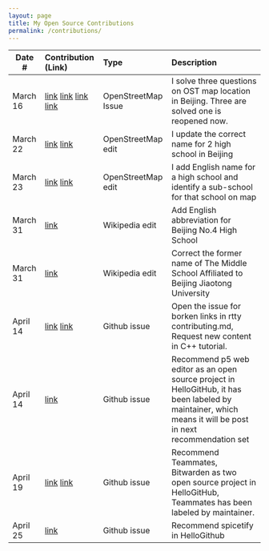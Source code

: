 ```yaml
---
layout: page
title: My Open Source Contributions
permalink: /contributions/
---
```


<!--
Type of the contribution should be "Wikipedia edit", "OpenStreet Map feature", "Documentation", "Course website", "Blog",
"Browser Add-on", etc.

The description should include a brief summary of what you did.

The link should bring us to a public page that shows your contribution. 

Replace the first row with your own contribution. 

-->





| Date #       | Contribution (Link)  | Type  | Description |
|---|:---|:---|:---|
| March 16   | [link](https://www.openstreetmap.org/note/3882339) [link](https://www.openstreetmap.org/note/3805359) [link](https://www.openstreetmap.org/note/3823581) [link](https://www.openstreetmap.org/note/3899624) | OpenStreetMap Issue |   I solve three questions on OST map location in Beijing. Three are solved one is reopened now.|
| March 22   |  [link](https://www.openstreetmap.org/changeset/149039831) [link](https://www.openstreetmap.org/changeset/149039897)  | OpenStreetMap edit    |   I update the correct name for 2 high school in Beijing|
| March 23   |  [link](https://www.openstreetmap.org/changeset/149071023) [link](https://www.openstreetmap.org/changeset/149070790#map=18/39.95793/116.35446&layers=N) | OpenStreetMap edit    |   I add English name for a high school and identify a sub-school for that school on map|
| March 31    | [link](https://zh.wikipedia.org/w/index.php?title=%E5%8C%97%E4%BA%AC%E5%B8%82%E7%AC%AC%E5%9B%9B%E4%B8%AD%E5%AD%A6&diff=prev&oldid=82101927)    |  Wikipedia edit    | Add English abbreviation for Beijing No.4 High School    |
| March 31    | [link](https://zh.wikipedia.org/w/index.php?title=%E5%8C%97%E4%BA%AC%E4%BA%A4%E9%80%9A%E5%A4%A7%E5%AD%A6%E9%99%84%E5%B1%9E%E4%B8%AD%E5%AD%A6&diff=prev&oldid=82101957)    | Wikipedia edit    |  Correct the former name of The Middle School Affiliated to Beijing Jiaotong University    |
| April 14    | [link](https://github.com/zhaojh329/rtty/issues/124) [link](https://github.com/federico-busato/Modern-CPP-Programming/issues/92)|Github issue| Open the issue for borken links in rtty contributing.md, Request new content in C++ tutorial.|
| April 14    | [link](https://github.com/521xueweihan/HelloGitHub/issues/2727) |Github issue| Recommend p5 web editor as an open source project in HelloGitHub, it has been labeled by maintainer, which means it will be post in next recommendation set |
| April 19    | [link](https://github.com/521xueweihan/HelloGitHub/issues/2734) [link](https://github.com/521xueweihan/HelloGitHub/issues/2733)  | Github issue | Recommend Teammates, Bitwarden as two open source project in HelloGitHub, Teammates has been labeled by maintainer.  |
| April 25    |  [link](https://github.com/521xueweihan/HelloGitHub/issues/2739) | Github issue  | Recommend spicetify in HelloGithub |